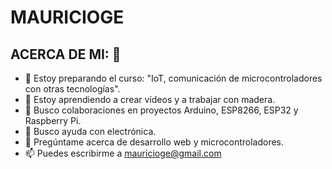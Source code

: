 # MAURICIOGE

## ACERCA DE MI: 🚀
- 🔭 Estoy preparando el curso: "IoT, comunicación de microcontroladores con otras tecnologías".
- 🌱 Estoy aprendiendo a crear vídeos y a trabajar con madera.
- 🤝 Busco colaboraciones en proyectos Arduino, ESP8266, ESP32 y Raspberry Pi.
- 🤔 Busco ayuda con electrónica.
- 💬 Pregúntame acerca de desarrollo web y microcontroladores.
- 📫 Puedes escribirme a mauricioge@gmail.com
